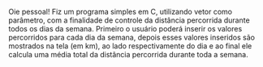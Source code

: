 Oie pessoal! Fiz um programa simples em C, utilizando vetor como parâmetro, com a finalidade de controle da distância percorrida durante todos os dias da semana. Primeiro o usuário poderá inserir os valores percorridos para cada dia da semana, depois esses valores inseridos são mostrados na tela (em km), ao lado respectivamente do dia e ao final ele calcula uma média total da distância percorrida durante toda a semana. 
